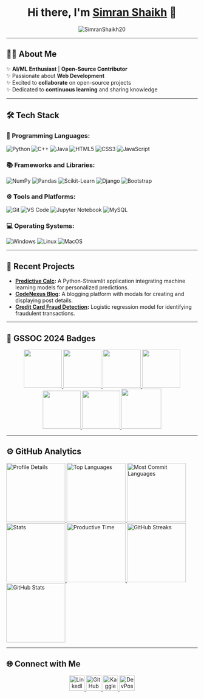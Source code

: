 <h1 align="center">Hi there, I'm <a href="https://www.linkedin.com/in/simran-shaikh-39207a23b/">Simran Shaikh</a> 👋</h1>
<p align="center">
  <img src="https://komarev.com/ghpvc/?username=SimranShaikh20&label=Profile%20views&color=brightgreen&style=flat" alt="SimranShaikh20" />
</p>

---

## 👩‍💻 About Me

✨ **AI/ML Enthusiast** | **Open-Source Contributor**<br>
✨ Passionate about **Web Development**<br>
✨ Excited to **collaborate** on open-source projects<br>
✨ Dedicated to **continuous learning** and sharing knowledge<br>

---

## 🛠️ Tech Stack 

### 🚀 Programming Languages:
<p>
  <img src="https://img.shields.io/badge/Python-437CAC?logo=python&logoColor=white&style=flat" alt="Python" />
  <img src="https://img.shields.io/badge/C++-00599C?logo=cplusplus&logoColor=white&style=flat" alt="C++" />
  <img src="https://img.shields.io/badge/Java-ED8B00?logo=java&logoColor=white&style=flat" alt="Java" />
  <img src="https://img.shields.io/badge/HTML5-DE5934?logo=html5&logoColor=white&style=flat" alt="HTML5" />
  <img src="https://img.shields.io/badge/CSS3-2275B2?logo=css3&logoColor=white&style=flat" alt="CSS3" />
  <img src="https://img.shields.io/badge/JavaScript-F7DF1E?logo=javascript&logoColor=black&style=flat" alt="JavaScript" />
</p>

### 📚 Frameworks and Libraries:
<p>
  <img src="https://img.shields.io/badge/Numpy-0E7ACE?logo=numpy&logoColor=white&style=flat" alt="NumPy" />
  <img src="https://img.shields.io/badge/Pandas-150455?logo=pandas&logoColor=white&style=flat" alt="Pandas" />
  <img src="https://img.shields.io/badge/Scikit--Learn-F09437?logo=scikit-learn&logoColor=white&style=flat" alt="Scikit-Learn" />
  <img src="https://img.shields.io/badge/Django-092E20?logo=django&logoColor=white&style=flat" alt="Django" />
  <img src="https://img.shields.io/badge/Bootstrap-563D7C?logo=bootstrap&logoColor=white&style=flat" alt="Bootstrap" />
</p>

### ⚙️ Tools and Platforms:
<p>
  <img src="https://img.shields.io/badge/Git-orange?logo=git&logoColor=white&style=flat" alt="Git" />
  <img src="https://img.shields.io/badge/Visual%20Studio%20Code-25AEF4?logo=visualstudio&logoColor=white&style=flat" alt="VS Code" />
  <img src="https://img.shields.io/badge/Jupyter-FA7343?logo=jupyter&logoColor=white&style=flat" alt="Jupyter Notebook" />
  <img src="https://img.shields.io/badge/MySQL-4479A1?logo=mysql&logoColor=white&style=flat" alt="MySQL" />
</p>

### 💻 Operating Systems:
<p>
  <img src="https://img.shields.io/badge/Windows-0F7BCF?logo=windows&logoColor=white&style=flat" alt="Windows" />
  <img src="https://img.shields.io/badge/Linux-EDBD2B?logo=linux&logoColor=black&style=flat" alt="Linux" />
  <img src="https://img.shields.io/badge/MacOS-F7F7F7?logo=macos&logoColor=black&style=flat" alt="MacOS" />
</p>

---

## 🌟 Recent Projects
- **[Predictive Calc](https://github.com/SimranShaikh20/PredictiveCalc):** A Python-Streamlit application integrating machine learning models for personalized predictions.  
- **[CodeNexus Blog](https://github.com/SimranShaikh20/CodeNexus):** A blogging platform with modals for creating and displaying post details.  
- **[Credit Card Fraud Detection](https://github.com/SimranShaikh20/FraudDetection):** Logistic regression model for identifying fraudulent transactions.

---

## 🏅 GSSOC 2024 Badges
<div style='display:flex; align-items:center; gap: 10px;' align='center'>
  <a href="https://gssoc.girlscript.tech/leaderboard">
    <img src="https://raw.githubusercontent.com/GSSoC24/Postman-Challenge/main/docs/assets/Postman%20White.png" width="100px" height="100px" />
    <img src="https://raw.githubusercontent.com/GSSoC24/Postman-Challenge/main/docs/assets/1.png" width="100px" height="100px" />
    <img src="https://raw.githubusercontent.com/GSSoC24/Postman-Challenge/main/docs/assets/2.png" width="100px" height="100px" />
    <img src="https://raw.githubusercontent.com/GSSoC24/Postman-Challenge/main/docs/assets/3.png" width="100px" height="100px" />
    <img src="https://raw.githubusercontent.com/GSSoC24/Postman-Challenge/main/docs/assets/4.png" width="100px" height="100px" />
    <img src="https://raw.githubusercontent.com/GSSoC24/Postman-Challenge/main/docs/assets/5.png" width="100px" height="100px" />
    <img src="https://raw.githubusercontent.com/GSSoC24/Postman-Challenge/main/docs/assets/6.png" width="105px" height="105px" />
   
   
  </a>
</div>

---

## ⚙️ GitHub Analytics  
<a href="https://github.com/SimranShaikh20">
  <img height="155em" src="http://github-profile-summary-cards.vercel.app/api/cards/profile-details?username=SimranShaikh20&theme=github" alt="Profile Details" />
  <img height="155em" src="http://github-profile-summary-cards.vercel.app/api/cards/repos-per-language?username=SimranShaikh20&theme=github" alt="Top Languages" />
  <img height="155em" src="http://github-profile-summary-cards.vercel.app/api/cards/most-commit-language?username=SimranShaikh20&theme=github" alt="Most Commit Languages" />
  <img height="155em" src="http://github-profile-summary-cards.vercel.app/api/cards/stats?username=SimranShaikh20&theme=github" alt="Stats" />
  <img height="155em" src="http://github-profile-summary-cards.vercel.app/api/cards/productive-time?username=SimranShaikh20&theme=github&utcOffset=5" alt="Productive Time" />
  <img height="155em" src="https://github-readme-streak-stats.herokuapp.com/?user=SimranShaikh20&theme=github" alt="GitHub Streaks" />
  <img height="155em" src="https://github-readme-stats.vercel.app/api?username=SimranShaikh20&show_icons=true&include_all_commits=true&theme=github" alt="GitHub Stats" />
 
</a>


---

## 🌐 Connect with Me
<p align="center">
  <a href="https://www.linkedin.com/in/simran-shaikh-39207a23b/" target="_blank">
    <img src="https://raw.githubusercontent.com/rahuldkjain/github-profile-readme-generator/master/src/images/icons/Social/linked-in-alt.svg" alt="LinkedIn Profile" width="40" />
  </a>
  <a href="https://github.com/SimranShaikh20" target="_blank">
    <img src="https://github.githubassets.com/images/modules/logos_page/GitHub-Mark.png" alt="GitHub Profile" width="40" />
  </a>
  <a href="https://www.kaggle.com/simmoshaikh" target="_blank">
    <img src="https://github.com/rahuldkjain/github-profile-readme-generator/blob/master/src/images/icons/Social/kaggle.svg" alt="Kaggle Profile" width="40" />
  </a>
  <a href="https://devpost.com/SimranShaikh20" target="_blank">
    <img src="https://www.svgrepo.com/show/330293/devpost.svg" alt="DevPost Profile" width="40" />
  </a>
</p>
